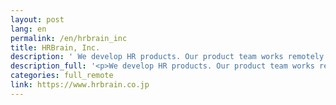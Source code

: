```yaml
---
layout: post
lang: en
permalink: /en/hrbrain_inc
title: HRBrain, Inc.
description: ' We develop HR products. Our product team works remotely. See link for recruitment info. '
description_full: '<p>We develop HR products. Our product team works remotely. See link for <a href="https://www.notion.so/66bde2035e16474ab525ec332865adfe">recruitment info</a>.</p>'
categories: full_remote
link: https://www.hrbrain.co.jp
---
```

